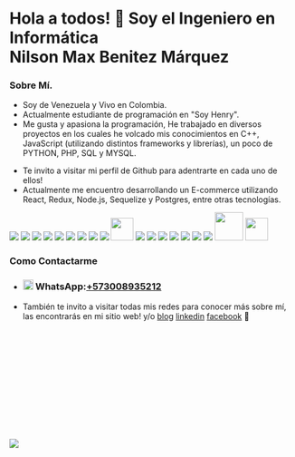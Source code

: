 <h1 dir="auto">Hola a todos! 👋 Soy el Ingeniero en Informática<br> Nilson Max Benitez Márquez</h1>

### Sobre Mí.
* Soy de Venezuela y Vivo en Colombia.
* Actualmente estudiante de programación en "Soy Henry".
* Me gusta  y apasiona la programación, He trabajado en diversos proyectos en los cuales he volcado mis conocimientos en C++, JavaScript (utilizando distintos frameworks y librerías), un poco de PYTHON, PHP, SQL y MYSQL.

- Te invito a visitar mi perfil de Github para adentrarte en cada uno de ellos!
- Actualmente me encuentro desarrollando un E-commerce utilizando React, Redux, Node.js, Sequelize y Postgres, entre otras tecnologías.
<p dir="auto"><img src="https://img.icons8.com/color/48/000000/html-5.png" style="max-width: 100%;">
<img src="https://img.icons8.com/color/48/000000/css3.png" style="max-width: 100%;">
<img src="https://img.icons8.com/color/48/000000/javascript.png" style="max-width: 100%;">
<img src="https://img.icons8.com/color/48/000000/typescript.png" style="max-width: 100%;">
<img src="https://img.icons8.com/color/48/000000/python.png" style="max-width: 100%;">
<img src="https://img.icons8.com/color/48/000000/react-native.png" style="max-width: 100%;">
<img src="https://camo.githubusercontent.com/d3d1874579d4c426185cc3f0b5819d05cad0e3cb0d62ce2b182daea2abab84b3/68747470733a2f2f696d672e69636f6e73382e636f6d2f636f6c6f722f34382f3030303030302f72656475782e706e67" data-canonical-src="https://img.icons8.com/color/48/000000/redux.png" style="max-width: 100%;"></a>
<img src="https://img.icons8.com/color/48/000000/nodejs.png" style="max-width: 100%;">
<img src="https://img.icons8.com/color/48/000000/express.png" style="max-width: 100%;">
<img width="40px" src="https://s2.qwant.com/thumbr/0x380/f/1/def6e5a6cedacd5856251aeaef7e52119bf19a4f70ada987080f4a3db8e074/sequelize-logo-png-transparent.png?u=https%3A%2F%2Fcdn.freebiesupply.com%2Flogos%2Flarge%2F2x%2Fsequelize-logo-png-transparent.png&amp;q=0&amp;b=1&amp;p=0&amp;a=0" style="max-width: 100%;">
<img src="https://img.icons8.com/color/48/000000/postgresql.png" style="max-width: 100%;">
<img src="https://img.icons8.com/color/48/000000/mongodb.png" style="max-width: 100%;">
<img src="https://img.icons8.com/color/48/000000/firebase.png" style="max-width: 100%;">
<img src="https://img.icons8.com/color/48/000000/material-ui.png" style="max-width: 100%;">
<img src="https://img.icons8.com/color/48/000000/bootstrap.png" style="max-width: 100%;">
<img src="https://img.icons8.com/color/48/000000/github.png" style="max-width: 100%;">
<img src="https://img.icons8.com/color/48/000000/linux.png" style="max-width: 100%;">
<img width="50px" src="https://blogger.googleusercontent.com/img/b/R29vZ2xl/AVvXsEjllo01CsrsbAGJcijhDqKvfgSeh5ePfiT321LQ_xbVSwuwxXRUHZ6ESbZOHvTTn1pmdLt9mF1KypEui3seFy4c18IM2MEWTrVYBKjfoLuH3jifKxIBMtCTA-Hgha_QWiCYr_AqOhZKlibpr3np8peT4kal3RQsQSi3HdDHCMPqxPCZH_9uN8RIpeqwFA/s1600/free.png" style="max-width: 100%;">
<img width="40px" src="https://blogger.googleusercontent.com/img/b/R29vZ2xl/AVvXsEiBZIixOnf_z9wdj3f3o_MKMXjwtuQKTfhufVne7QVkSbfIY2CeDZvaRVsqBCNldlu-clcLmnsob0JCj_wBzVM38uLOjDeVrb2M0vaUaONcZVhKtMZ-AsyfWTC-CcWHL2sv4g1oO8Z3ZBiIuY5TOkwgRc6FfxaqKDjX-4kD7p-7CrniwhN5QjM0SVP0Jg/s320/WordPress_blue_logo.svg.png" style="max-width: 100%;"></p>

### Como Contactarme
* ### <img width="18px" src="https://encrypted-tbn0.gstatic.com/images?q=tbn:ANd9GcTCH_L44q0stNB3mLOKQfO4YhtTDqFr-sn87Q&usqp=CAU" style="max-width: 100%;"> WhatsApp:<a href="https://api.whatsapp.com/send?phone=573008935212" target="_blank">+573008935212</a>
*  También te invito a visitar todas mis redes para conocer más sobre mí, las encontrarás en mi sitio web! y/o <a href="https://programas-juegos-max.blogspot.com" target="_blank"> blog</a> <a href="https://www.linkedin.com/in/nilson-max-benitez-marquez-b909b4230/" target="_blank">linkedin</a> <a href="https://www.facebook.com/ProgramasJuegosMax" target="_blank">facebook</a>  👨

<h1 dir="auto"><a id="user-content-hi--im-martin" class="anchor" aria-hidden="true" href="https://api.whatsapp.com/send?phone=573008935212" target="_blank"><svg class="octicon octicon-link" </path></svg></a></h1>
<img src="https://readme-typing-svg.herokuapp.com?lines=Full+Stack+Developer!" style="max-width: 100%;">


